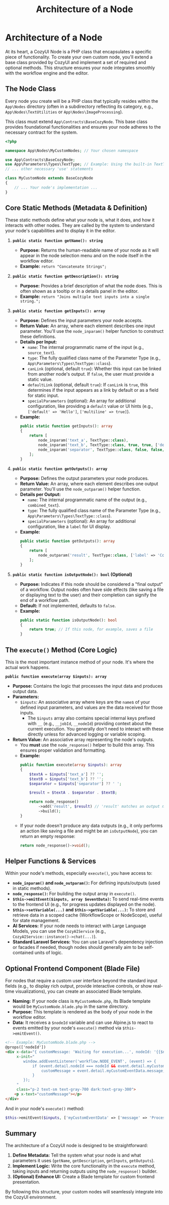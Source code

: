 ﻿---
title: Architecture of a Node
---

# Architecture of a Node

At its heart, a CozyUI Node is a PHP class that encapsulates a specific piece of functionality. To create your own custom node, you'll extend a base class provided by CozyUI and implement a set of required and optional methods. This structure ensures your node integrates smoothly with the workflow engine and the editor.

## The Node Class

Every node you create will be a PHP class that typically resides within the `App\Nodes` directory (often in a subdirectory reflecting its category, e.g., `App\Nodes\TextUtilities` or `App\Nodes\ImageProcessing`).

This class must extend `App\Contracts\BaseCozyNode`. This base class provides foundational functionalities and ensures your node adheres to the necessary contract for the system.

```php
<?php

namespace App\Nodes\MyCustomNodes; // Your chosen namespace

use App\Contracts\BaseCozyNode;
use App\Parameters\Types\TextType; // Example: Using the built-in TextType
// ... other necessary 'use' statements

class MyCustomNode extends BaseCozyNode
{
    // ... Your node's implementation ...
}
```

## Core Static Methods (Metadata & Definition)

These static methods define what your node is, what it does, and how it interacts with other nodes. They are called by the system to understand your node's capabilities and to display it in the editor.

1.  **`public static function getName(): string`**
    *   **Purpose:** Returns the human-readable name of your node as it will appear in the node selection menu and on the node itself in the workflow editor.
    *   **Example:** `return "Concatenate Strings";`

2.  **`public static function getDescription(): string`**
    *   **Purpose:** Provides a brief description of what the node does. This is often shown as a tooltip or in a details panel in the editor.
    *   **Example:** `return "Joins multiple text inputs into a single string.";`

3.  **`public static function getInputs(): array`**
    *   **Purpose:** Defines the input parameters your node accepts.
    *   **Return Value:** An array, where each element describes one input parameter. You'll use the `node_inparam()` helper function to construct these definitions.
    *   **Details per Input:**
        *   `name`: The internal programmatic name of the input (e.g., `source_text`).
        *   `type`: The fully qualified class name of the Parameter Type (e.g., `App\Parameters\Types\TextType::class`).
        *   `canLink` (optional, default `true`): Whether this input can be linked from another node's output. If `false`, the user must provide a static value.
        *   `defaultLink` (optional, default `true`): If `canLink` is `true`, this determines if the input appears as a link by default or as a field for static input.
        *   `specialParameters` (optional): An array for additional configuration, like providing a `default` value or UI hints (e.g., `['default' => 'Hello']`, `['multiline' => true]`).
    *   **Example:**
        ```php
        public static function getInputs(): array
        {
            return [
                node_inparam('text_a', TextType::class),
                node_inparam('text_b', TextType::class, true, true, ['default' => 'World']),
                node_inparam('separator', TextType::class, false, false, ['default' => ' ']) // Must be static
            ];
        }
        ```

4.  **`public static function getOutputs(): array`**
    *   **Purpose:** Defines the output parameters your node produces.
    *   **Return Value:** An array, where each element describes one output parameter. You'll use the `node_outparam()` helper function.
    *   **Details per Output:**
        *   `name`: The internal programmatic name of the output (e.g., `combined_text`).
        *   `type`: The fully qualified class name of the Parameter Type (e.g., `App\Parameters\Types\TextType::class`).
        *   `specialParameters` (optional): An array for additional configuration, like a `label` for UI display.
    *   **Example:**
        ```php
        public static function getOutputs(): array
        {
            return [
                node_outparam('result', TextType::class, ['label' => 'Concatenated Text'])
            ];
        }
        ```

5.  **`public static function isOutputNode(): bool` (Optional)**
    *   **Purpose:** Indicates if this node should be considered a "final output" of a workflow. Output nodes often have side effects (like saving a file or displaying text to the user) and their completion can signify the end of a workflow path.
    *   **Default:** If not implemented, defaults to `false`.
    *   **Example:**
        ```php
        public static function isOutputNode(): bool
        {
            return true; // If this node, for example, saves a file
        }
        ```

## The `execute()` Method (Core Logic)

This is the most important instance method of your node. It's where the actual work happens.

**`public function execute(array $inputs): array`**

*   **Purpose:** Contains the logic that processes the input data and produces output data.
*   **Parameters:**
    *   `$inputs`: An associative array where keys are the `name`s of your defined input parameters, and values are the data received for those inputs.
        *   The `$inputs` array also contains special internal keys prefixed with `__` (e.g., `__jobId`, `__nodeId`) providing context about the current execution. You generally don't need to interact with these directly unless for advanced logging or variable scoping.
*   **Return Value:** An associative array representing the node's outputs.
    *   You **must** use the `node_response()` helper to build this array. This ensures proper validation and formatting.
    *   **Example:**
        ```php
        public function execute(array $inputs): array
        {
            $textA = $inputs['text_a'] ?? '';
            $textB = $inputs['text_b'] ?? '';
            $separator = $inputs['separator'] ?? ' ';

            $result = $textA . $separator . $textB;

            return node_response()
                ->add('result', $result) // 'result' matches an output name from getOutputs()
                ->build();
        }
        ```
    *   If your node doesn't produce any data outputs (e.g., it only performs an action like saving a file and might be an `isOutputNode`), you can return an empty response:
        ```php
        return node_response()->void();
        ```

## Helper Functions & Services

Within your node's methods, especially `execute()`, you have access to:

*   **`node_inparam()` and `node_outparam()`:** For defining inputs/outputs (used in static methods).
*   **`node_response()`:** For building the output array in `execute()`.
*   **`$this->emitEvent($inputs, array $eventData)`:** To send real-time events to the frontend UI (e.g., for progress updates displayed on the node).
*   **`$this->setVariable(...)` and `$this->getVariable(...)`:** To store and retrieve data in a scoped cache (WorkflowScope or NodeScope), useful for state management.
*   **AI Services:** If your node needs to interact with Large Language Models, you can use the `CozyAIService` (e.g., `CozyAIService::instance()->chat(...)`).
*   **Standard Laravel Services:** You can use Laravel's dependency injection or facades if needed, though nodes should generally aim to be self-contained units of logic.

## Optional Frontend Component (Blade File)

For nodes that require a custom user interface beyond the standard input fields (e.g., to display rich output, provide interactive controls, or show real-time visualizations), you can create an associated Blade template.

*   **Naming:** If your node class is `MyCustomNode.php`, its Blade template would be `MyCustomNode.blade.php` in the same directory.
*   **Purpose:** This template is rendered as the body of your node in the workflow editor.
*   **Data:** It receives a `$nodeId` variable and can use Alpine.js to react to events emitted by your node's `execute()` method via `$this->emitEvent()`.

```html
<!-- Example: MyCustomNode.blade.php -->
@props(['nodeId'])
<div x-data="{ customMessage: 'Waiting for execution...', nodeId: '{{$nodeId}}' }"
     x-init="
        window.addEventListener('workflow.NODE_EVENT', (event) => {
            if (event.detail.nodeId === nodeId && event.detail.myCustomEventData) {
                customMessage = event.detail.myCustomEventData.message;
            }
        });
     "
     class="p-2 text-sm text-gray-700 dark:text-gray-300">
    <p x-text="customMessage"></p>
</div>
```
And in your node's `execute()` method:
```php
$this->emitEvent($inputs, ['myCustomEventData' => ['message' => 'Processing complete!']]);
```

## Summary

The architecture of a CozyUI node is designed to be straightforward:

1.  **Define Metadata:** Tell the system what your node is and what parameters it uses (`getName`, `getDescription`, `getInputs`, `getOutputs`).
2.  **Implement Logic:** Write the core functionality in the `execute` method, taking inputs and returning outputs using the `node_response()` builder.
3.  **(Optional) Enhance UI:** Create a Blade template for custom frontend presentation.

By following this structure, your custom nodes will seamlessly integrate into the CozyUI environment.